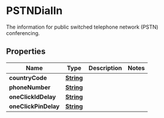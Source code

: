 

# PSTNDialIn

The information for public switched telephone network (PSTN) conferencing.

## Properties

| Name | Type | Description | Notes |
|------------ | ------------- | ------------- | -------------|
|**countryCode** | [**String**](String.md) |  |  |
|**phoneNumber** | [**String**](String.md) |  |  |
|**oneClickIdDelay** | [**String**](String.md) |  |  |
|**oneClickPinDelay** | [**String**](String.md) |  |  |



